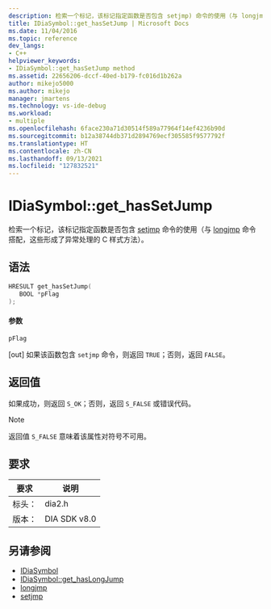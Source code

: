 ```yaml
---
description: 检索一个标记，该标记指定函数是否包含 setjmp) 命令的使用（与 longjmp(/cpp/c-runtime-library/reference/longjmp) 命令搭配，这些形成了异常处理的 C 样式方法）。
title: IDiaSymbol::get_hasSetJump | Microsoft Docs
ms.date: 11/04/2016
ms.topic: reference
dev_langs:
- C++
helpviewer_keywords:
- IDiaSymbol::get_hasSetJump method
ms.assetid: 22656206-dccf-40ed-b179-fc016d1b262a
author: mikejo5000
ms.author: mikejo
manager: jmartens
ms.technology: vs-ide-debug
ms.workload:
- multiple
ms.openlocfilehash: 6face230a71d30514f589a77964f14ef4236b90d
ms.sourcegitcommit: b12a38744db371d2894769ecf305585f9577792f
ms.translationtype: HT
ms.contentlocale: zh-CN
ms.lasthandoff: 09/13/2021
ms.locfileid: "127832521"
---
```

# <a name="idiasymbolget_hassetjump"></a>IDiaSymbol::get_hasSetJump
检索一个标记，该标记指定函数是否包含 [setjmp](/cpp/c-runtime-library/reference/setjmp) 命令的使用（与 [longjmp](/cpp/c-runtime-library/reference/longjmp) 命令搭配，这些形成了异常处理的 C 样式方法）。

## <a name="syntax"></a>语法

```C++
HRESULT get_hasSetJump(
   BOOL *pFlag
);
```

#### <a name="parameters"></a>参数
 `pFlag`

[out] 如果该函数包含 `setjmp` 命令，则返回 `TRUE`；否则，返回 `FALSE`。

## <a name="return-value"></a>返回值
 如果成功，则返回 `S_OK`；否则，返回 `S_FALSE` 或错误代码。

> [!NOTE]
> 返回值 `S_FALSE` 意味着该属性对符号不可用。

## <a name="requirements"></a>要求

|要求|说明|
|-----------------|-----------------|
|标头：|dia2.h|
|版本：|DIA SDK v8.0|

## <a name="see-also"></a>另请参阅
- [IDiaSymbol](../../debugger/debug-interface-access/idiasymbol.md)
- [IDiaSymbol::get_hasLongJump](../../debugger/debug-interface-access/idiasymbol-get-haslongjump.md)
- [longjmp](/cpp/c-runtime-library/reference/longjmp)
- [setjmp](/cpp/c-runtime-library/reference/setjmp)
